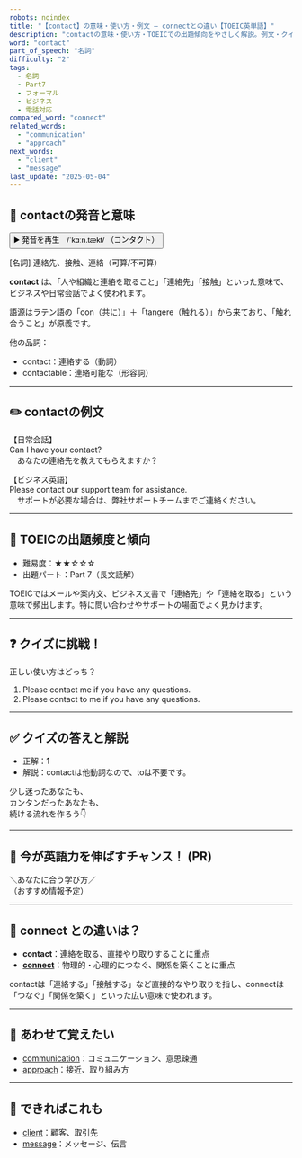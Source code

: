 ```yaml
---
robots: noindex
title: "【contact】の意味・使い方・例文 ― connectとの違い【TOEIC英単語】"
description: "contactの意味・使い方・TOEICでの出題傾向をやさしく解説。例文・クイズ付きでconnectとの違いもわかりやすく学べます。"
word: "contact"
part_of_speech: "名詞"
difficulty: "2"
tags:
  - 名詞
  - Part7
  - フォーマル
  - ビジネス
  - 電話対応
compared_word: "connect"
related_words:
  - "communication"
  - "approach"
next_words:
  - "client"
  - "message"
last_update: "2025-05-04"
---
```


## 🔰 contactの発音と意味

<button class="play-audio" onclick="playTTS('contact')">
  <span class="play-audio-main">
    ▶️ 発音を再生　/ˈkɑːn.tækt/
  </span>
  <span class="play-audio-sub">
    （コンタクト）
  </span>
</button>

[名詞] 連絡先、接触、連絡（可算/不可算）

**contact** は、「人や組織と連絡を取ること」「連絡先」「接触」といった意味で、ビジネスや日常会話でよく使われます。

語源はラテン語の「con（共に）」＋「tangere（触れる）」から来ており、「触れ合うこと」が原義です。

他の品詞：  
- contact：連絡する（動詞）
- contactable：連絡可能な（形容詞）

---

## ✏️ contactの例文

【日常会話】  
Can I have your contact?  
　あなたの連絡先を教えてもらえますか？

【ビジネス英語】  
Please contact our support team for assistance.  
　サポートが必要な場合は、弊社サポートチームまでご連絡ください。

---

## 🎯 TOEICの出題頻度と傾向

- 難易度：★★☆☆☆
- 出題パート：Part 7（長文読解）

TOEICではメールや案内文、ビジネス文書で「連絡先」や「連絡を取る」という意味で頻出します。特に問い合わせやサポートの場面でよく見かけます。

---

## ❓ クイズに挑戦！

正しい使い方はどっち？

1. Please contact me if you have any questions.  
2. Please contact to me if you have any questions.

---

## ✅ クイズの答えと解説

- 正解：**1**
- 解説：contactは他動詞なので、toは不要です。

少し迷ったあなたも、  
カンタンだったあなたも、  
続ける流れを作ろう👇️

---

## 🚀 今が英語力を伸ばすチャンス！ (PR)

<div class="info-center">
＼あなたに合う学び方／<br>  
（おすすめ情報予定）
</div>

---

## 🤔  connect との違いは？

- **contact**：連絡を取る、直接やり取りすることに重点
- **[connect](/word/connect)**：物理的・心理的につなぐ、関係を築くことに重点

contactは「連絡する」「接触する」など直接的なやり取りを指し、connectは「つなぐ」「関係を築く」といった広い意味で使われます。

---

## 🧩 あわせて覚えたい

- [communication](/word/communication)：コミュニケーション、意思疎通
- [approach](/word/approach)：接近、取り組み方

---

## 📖 できればこれも

- [client](/word/client)：顧客、取引先
- [message](/word/message)：メッセージ、伝言

<!-- cvid: aid26_bid03 -->
